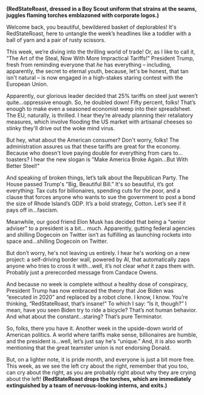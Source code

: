 **(RedStateRoast, dressed in a Boy Scout uniform that strains at the seams, juggles flaming torches emblazoned with corporate logos.)**

Welcome back, you beautiful, bewildered basket of deplorables! It's RedStateRoast, here to untangle the week’s headlines like a toddler with a ball of yarn and a pair of rusty scissors.

This week, we’re diving into the thrilling world of trade! Or, as I like to call it, “The Art of the Steal, Now With More Impractical Tariffs!” President Trump, fresh from reminding everyone that *he* has everything – including, apparently, the secret to eternal youth, because, let's be honest, that tan isn't natural – is now engaged in a high-stakes staring contest with the European Union.

Apparently, our glorious leader decided that 25% tariffs on steel just weren’t quite…oppressive enough. So, he doubled down! Fifty percent, folks! That’s enough to make even a seasoned economist weep into their spreadsheet. The EU, naturally, is thrilled. I hear they’re already planning their retaliatory measures, which involve flooding the US market with artisanal cheeses so stinky they'll drive out the woke mind virus.

But hey, what about the American consumer? Don't worry, folks! The administration assures us that these tariffs are great for the economy. Because who doesn't love paying double for everything from cars to…toasters? I hear the new slogan is "Make America Broke Again…But With Better Steel!"

And speaking of broken things, let’s talk about the Republican Party. The House passed Trump's "Big, Beautiful Bill.” It's so beautiful, it’s got everything: Tax cuts for billionaires, spending cuts for the poor, and a clause that forces anyone who wants to sue the government to post a bond the size of Rhode Island’s GDP. It’s a bold strategy, Cotton. Let’s see if it pays off in…fascism.

Meanwhile, our good friend Elon Musk has decided that being a “senior adviser” to a president is a bit… much. Apparently, gutting federal agencies and shilling Dogecoin on Twitter isn’t as fulfilling as launching rockets into space and…shilling Dogecoin on Twitter.

But don’t worry, he's not leaving us entirely. I hear he's working on a new project: a self-driving border wall, powered by AI, that automatically zaps anyone who tries to cross it with…well, it’s not clear *what* it zaps them with. Probably just a prerecorded message from Candace Owens.

And because no week is complete without a healthy dose of conspiracy, President Trump has now embraced the theory that Joe Biden was “executed in 2020” and replaced by a robot clone. I know, I know. You’re thinking, “RedStateRoast, that’s insane!” To which I say: “Is it, though?” I mean, have you seen Biden try to ride a bicycle? That’s not human behavior. And what about the constant…staring? That’s pure Terminator.

So, folks, there you have it. Another week in the upside-down world of American politics. A world where tariffs make sense, billionaires are humble, and the president is…well, let’s just say he's “unique.” And, it is also worth mentioning that the great teamster union is not endorsing Donald.

But, on a lighter note, it is pride month, and everyone is just a bit more free. This week, as we see the left cry about the right, remember that you too, can cry about the right, as you are probably right about why they are crying about the left!
**(RedStateRoast drops the torches, which are immediately extinguished by a team of nervous-looking interns, and exits.)**